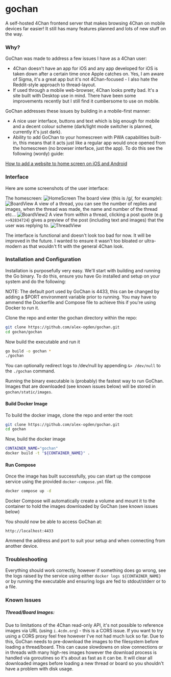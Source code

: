 # gochan
A self-hosted 4Chan frontend server that makes browsing 4Chan on mobile devices far easier! It still has many features planned and lots of new stuff on the way.

### Why?
GoChan was made to address a few issues I have as a 4Chan user:
* 4Chan doesn't have an app for iOS and any app developed for iOS is taken down after a certain time once Apple catches on. Yes, I am aware of Sigma, it's a great app but it's not 4Chan-focused - I also hate the Reddit-style approach to thread-layout.
* If used through a mobile web-browser, 4Chan looks pretty bad. It's a site built with Desktop use in mind. There have been some improvements recently but I still find it cumbersome to use on mobile.

GoChan addresses these issues by building in a mobile-first manner:
* A nice user interface, buttons and text which is big enough for mobile and a decent colour scheme (dark/light mode switcher is planned, currently it's just dark).
* Ability to add GoChan to your homescreen with PWA capabilities built-in, this means that it acts just like a regular app would once opened from the homescreen (no browser interface, just the app). To do this see the following (wordy) guide:

[How to add a website to home screen on iOS and Android](https://techwiser.com/how-to-add-a-website-to-home-screen-on-ios-and-android/)

### Interface
Here are some screenshots of the user interface:

The homescreen:
![HomeScreen](docs/screenshots/homescreen.jpeg "Homescreen")
The board view (this is /g/, for example):
![BoardView](docs/screenshots/board-view.jpeg "Board")
A view of a thread, you can see the number of replies and images, when the thread was made, the name and number of the thread etc...
![BoardView2](docs/screenshots/board-view2.jpeg "Board")
A view from within a thread, clicking a post quote (e.g `>>92834724`) gives a preview of the post (including text and images) that the user was replying to.
![ThreadView](docs/screenshots/thread-view.jpeg "Thread")

The interface is functional and doesn't look too bad for now. It will be improved in the future. I wanted to ensure it wasn't too bloated or ultra-modern as that wouldn't fit with the general 4Chan look.

### Installation and Configuration
Installation is purposefully very easy. We'll start with building and running the Go binary. To do this, ensure you have Go installed and setup on your system and do the following:

NOTE: The default port used by GoChan is 4433, this can be changed by adding a $PORT environment variable prior to running. You may have to ammend the Dockerfile and Compose file to achieve this if you're using Docker to run it.

Clone the repo and enter the gochan directory within the repo:
```bash
git clone https://github.com/alex-ogden/gochan.git
cd gochan/gochan
```

Now build the executable and run it
```bash
go build -o gochan *
./gochan
```

You can optionally redirect logs to /dev/null by appending `&> /dev/null` to the `./gochan` command.

Running the binary executable is (probably) the fastest way to run GoChan. Images that are downloaded (see known issues below) will be stored in `gochan/static/images`.

#### Build Docker Image
To build the docker image, clone the repo and enter the root:
```bash
git clone https://github.com/alex-ogden/gochan.git
cd gochan
```

Now, build the docker image
```bash
CONTAINER_NAME="gochan"
docker build -t "${CONTAINER_NAME}" .
```

#### Run Compose
Once the image has built successfully, you can start up the compose service using the provided `docker-compose.yml` file.

```bash
docker compose up -d
```

Docker Compose will automatically create a volume and mount it to the container to hold the images downloaded by GoChan (see known issues below)

You should now be able to access GoChan at:
```
http://localhost:4433
```
Ammend the address and port to suit your setup and when connecting from another device.

### Troubleshooting
Everything should work correctly, however if something does go wrong, see the logs raised by the service using either `docker logs ${CONTAINER_NAME}` or by running the executable and ensuring logs are fed to stdout/stderr or to a file.

### Known Issues

##### Thread/Board Images:
Due to limitations of the 4Chan read-only API, it's not possible to reference images via URL (using `i.4cdn.org`) - this is a CORS issue. If you want to try using a CORS proxy feel free however I've not had much luck so far. Due to this, GoChan needs to pre-download the images to the filesystem before loading a thread/board. This can cause slowdowns on slow connections or in threads with many high-res images however the download process is handled via goroutines so it's about as fast as it can be. It will clear all downloaded images before loading a new thread or board so you shouldn't have a problem with disk usage.
